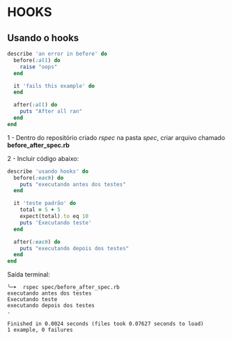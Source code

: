 # HOOKS

## Usando o hooks

```ruby
describe 'an error in before' do
  before(:all) do 
    raise "oops"
  end

  it 'fails this example' do
  end

  after(:all) do
    puts "After all ran"
  end  
end
```

1 - Dentro do repositório criado *rspec* na pasta *spec*, criar arquivo chamado **before_after_spec.rb**

2 - Incluir código abaixo:

```ruby
describe 'usando hooks' do
  before(:each) do 
    puts "executando antes dos testes"
  end

  it 'teste padrão' do
    total = 5 + 5
    expect(total).to eq 10
    puts 'Executando teste'
  end

  after(:each) do
    puts "executando depois dos testes"
  end  
end
```

Saída terminal:

```
╰─➤  rspec spec/before_after_spec.rb                                                                                         
executando antes dos testes
Executando teste
executando depois dos testes
.

Finished in 0.0024 seconds (files took 0.07627 seconds to load)
1 example, 0 failures
```